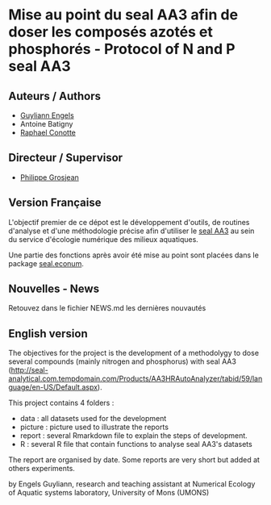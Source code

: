 # Mise au point du seal AA3 afin de doser les composés azotés et phosphorés - Protocol of N and P seal AA3

## Auteurs / Authors

- [Guyliann Engels](https://github.com/GuyliannEngels)
- Antoine Batigny
- [Raphael Conotte](https://github.com/RConotte)

## Directeur / Supervisor

- [Philippe Grosjean](https://github.com/phgrosjean)

## Version Française

L'objectif premier de ce dépot est le développement d'outils, de routines d'analyse et d'une méthodologie précise afin d'utiliser le [seal AA3](http://seal-analytical.com.tempdomain.com/Products/AA3HRAutoAnalyzer/tabid/59/language/en-US/Default.aspx) au sein du service d'écologie numérique des milieux aquatiques. 

Une partie des fonctions après avoir été mise au point sont placées dans le package [seal.econum](https://github.com/EcoNum/seal.econum).

## Nouvelles - News

Retouvez dans le fichier NEWS.md les dernières nouvautés 

## English version

The objectives for the project is the development of a methodolygy to dose several compounds (mainly nitrogen and phosphorus) with seal AA3 (http://seal-analytical.com.tempdomain.com/Products/AA3HRAutoAnalyzer/tabid/59/language/en-US/Default.aspx).


This project contains 4 folders :

- data : all datasets used for the development
- picture : picture used to illustrate the reports
- report : several Rmarkdown file to explain the steps of development.
- R : several R file that contain functions to analyse seal AA3's datasets


The report are organised by date. Some reports are very short but  added at others experiments.

by Engels Guyliann, research and teaching assistant at Numerical Ecology of Aquatic systems laboratory, University of Mons (UMONS)


